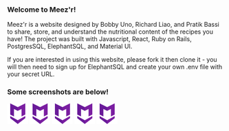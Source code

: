 ### Welcome to Meez'r! 

Meez'r is a website designed by Bobby Uno, Richard Liao, and Pratik Bassi to share, store, and understand the nutritional content of the recipes you have!
The project was built with Javascript, React, Ruby on Rails, PostgresSQL, ElephantSQL, and Material UI.

If you are interested in using this website, please fork it then clone it - you will then need to sign up for ElephantSQL and create your own .env file with your secret URL.

### Some screenshots are below!
![alt text](https://github.com/adam-p/markdown-here/raw/master/src/common/images/icon48.png "Front Page")
![alt text](https://github.com/adam-p/markdown-here/raw/master/src/common/images/icon48.png "Front Page expanded")
![alt text](https://github.com/adam-p/markdown-here/raw/master/src/common/images/icon48.png "Login Screen")
![alt text](https://github.com/adam-p/markdown-here/raw/master/src/common/images/icon48.png "Meal Page")
![alt text](https://github.com/adam-p/markdown-here/raw/master/src/common/images/icon48.png "Nutrition Chart")
